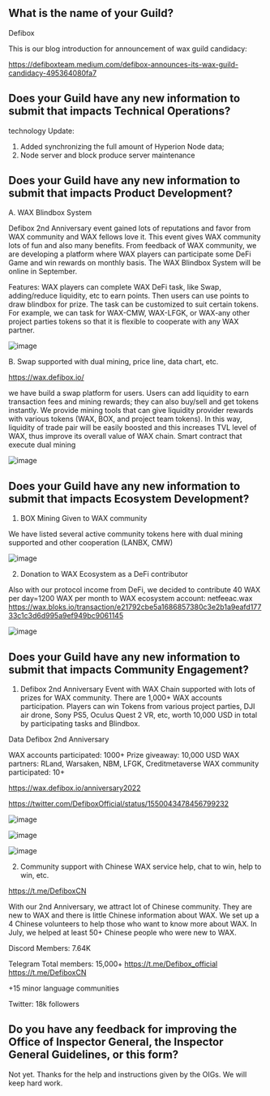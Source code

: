## What is the name of your Guild?

Defibox

This is our blog introduction for announcement of wax guild candidacy:

https://defiboxteam.medium.com/defibox-announces-its-wax-guild-candidacy-495364080fa7


## Does your Guild have any new information to submit that impacts Technical Operations?

technology Update:
1. Added synchronizing the full amount of Hyperion Node data;
2. Node server and block produce server maintenance



## Does your Guild have any new information to submit that impacts Product Development?

A. WAX Blindbox System

Defibox 2nd Anniversary event gained lots of reputations and favor from WAX community and WAX fellows love it. This event gives WAX community lots of fun and also many benefits. From feedback of WAX community, we are developing a platform where WAX players can participate some DeFi Game and win rewards on monthly basis. The WAX Blindbox System will be online in September.


Features: WAX players can complete WAX DeFi task, like Swap, adding/reduce liquidity, etc to earn points. Then users can use points to draw blindbox for prize. The task can be customized to suit certain tokens. For example, we can task for WAX-CMW, WAX-LFGK, or WAX-any other project parties tokens so that it is flexible to cooperate with any WAX partner.
 
![image](https://user-images.githubusercontent.com/93515916/187582185-3755c392-d525-46ce-9395-f602c99bac56.png)


B. Swap supported with dual mining, price line, data chart, etc.

https://wax.defibox.io/

we have build a swap platform for users. Users can add liquidity to earn transaction fees and mining rewards; they can also buy/sell and get tokens instantly. We provide mining tools that can give liquidity provider rewards with various tokens (WAX, BOX, and project team tokens). In this way, liquidity of trade pair will be easily boosted and this increases TVL level of WAX, thus improve its overall value of WAX chain. Smart contract that execute dual mining
 
![image](https://user-images.githubusercontent.com/93515916/187582269-c5dc65d4-1a08-4389-a987-c16ca027584d.png)



## Does your Guild have any new information to submit that impacts Ecosystem Development?
1. BOX Mining Given to WAX community

We have listed several active community tokens here with dual mining supported and other cooperation (LANBX, CMW)	
 
![image](https://user-images.githubusercontent.com/93515916/187582339-fd83f39c-b3cd-47c3-9536-9c5d3bd71615.png)


2. Donation to WAX Ecosystem as a DeFi contributor

Also with our protocol income from DeFi, we decided to contribute 40 WAX per day=1200 WAX per month to WAX ecosystem account: netfeeac.wax
https://wax.bloks.io/transaction/e21792cbe5a1686857380c3e2b1a9eafd17733c1c3d6d995a9ef949bc9061145

![image](https://user-images.githubusercontent.com/93515916/187582419-0c50b902-68d3-4c68-82da-e4ac4cb9f710.png)


## Does your Guild have any new information to submit that impacts Community Engagement?

1. Defibox 2nd Anniversary Event with WAX Chain supported with lots of prizes for WAX community. There are 1,000+ WAX accounts participation. Players can win Tokens from various project parties, DJI air drone, Sony PS5, Oculus Quest 2 VR, etc, worth 10,000 USD in total by participating tasks and Blindbox.

Data Defibox 2nd Anniversary

WAX accounts participated: 1000+
Prize giveaway: 10,000 USD
WAX partners: RLand, Warsaken, NBM, LFGK, Creditmetaverse
WAX community participated: 10+


https://wax.defibox.io/anniversary2022

https://twitter.com/DefiboxOfficial/status/1550043478456799232

![image](https://user-images.githubusercontent.com/93515916/187582507-8a664d01-9c4b-47e4-9fc0-9d20ffdd4d4d.png)

![image](https://user-images.githubusercontent.com/93515916/187582896-599a97e1-d30e-4074-9a4c-258043a5477f.png)

![image](https://user-images.githubusercontent.com/93515916/187583038-76aca01a-18d6-4f63-8c29-c90bfa800960.png)


2. Community support with Chinese WAX service help, chat to win, help to win, etc.

https://t.me/DefiboxCN

With our 2nd Anniversary, we attract lot of Chinese community. They are new to WAX and there is little Chinese information about WAX. We set up a 4 Chinese volunteers to help those who want to know more about WAX. In July, we helped at least 50+ Chinese people who were new to WAX.


Discord
Members: 7.64K

Telegram
Total members: 15,000+
https://t.me/Defibox_official
https://t.me/DefiboxCN

+15 minor language communities

Twitter: 18k followers

## Do you have any feedback for improving the Office of Inspector General, the Inspector General Guidelines, or this form?

Not yet. Thanks for the help and instructions given by the OIGs. We will keep hard work.

